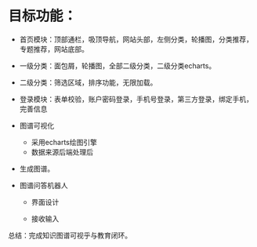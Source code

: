 # 目标功能：

- 首页模块：顶部通栏，吸顶导航，网站头部，左侧分类，轮播图，分类推荐，专题推荐，网站底部。

- 一级分类：面包屑，轮播图，全部二级分类，二级分类echarts。

- 二级分类：筛选区域，排序功能，无限加载。

- 登录模块：表单校验，账户密码登录，手机号登录，第三方登录，绑定手机，完善信息

  

- 图谱可视化

  - 采用echarts绘图引擎
  - 数据来源后端处理后

- 生成图谱。

  

- 图谱问答机器人

  - 界面设计

  - 接收输入

    

总结：完成知识图谱可视乎与教育闭环。